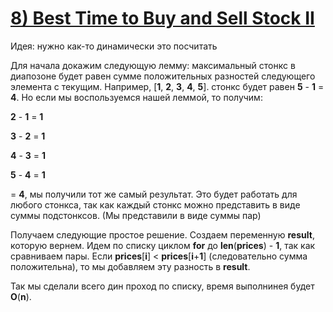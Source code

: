 # [**8) Best Time to Buy and Sell Stock II**](https://leetcode.com/problems/best-time-to-buy-and-sell-stock-ii/description/)

Идея: нужно как-то динамически это посчитать

Для начала докажим следующую лемму: максимальный стонкс в диапозоне будет равен сумме положительных разностей следующего элемента с текущим. Например, [**1**, **2**, **3**, **4**, **5**]. стонкс будет равен **5** - **1** = **4**. Но если мы воспользуемся нашей леммой, то получим:

**2** - **1** = **1**

**3** - **2** = **1**

**4** - **3** = **1**

**5** - **4** = **1**

= **4**, мы получили тот же самый результат. Это будет работать для любого стонкса, так как каждый стонкс можно представить в виде суммы подстонксов. (Мы представили в виде суммы пар)

Получаем следующие простое решение. Создаем переменную **result**, которую вернем. Идем по списку циклом **for** до **len**(**prices**) - **1**, так как сравниваем пары. Если **prices**[**i**] < **prices**[**i**+**1**] (следовательно сумма положительна), то мы добавляем эту разность в **result**.

Так мы сделали всего дин проход по списку, время выполнинея будет **O**(**n**).

